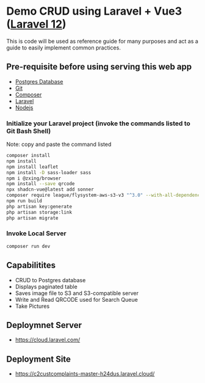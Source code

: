 # Demo CRUD using Laravel + Vue3 ([Laravel 12](https://laravel.com/docs/12.x/installation))

This is code will be used as reference guide for many purposes and act as a guide to easily implement common practices.

## Pre-requisite before using serving this web app

* [Postgres Database](https://www.postgresql.org/download/)
* [Git](https://git-scm.com/downloads)
* [Composer](https://getcomposer.org/download/)  
* [Laravel](https://laravel.com/docs/12.x/installation) 
* [Nodejs](https://nodejs.org/en/download)

### Initialize your Laravel project (invoke the commands listed to Git Bash Shell)

Note: copy and paste the command listed

```sh
composer install
npm install
npm install leaflet
npm install -D sass-loader sass
npm i @zxing/browser
npm install --save qrcode
npx shadcn-vue@latest add sonner
composer require league/flysystem-aws-s3-v3 "^3.0" --with-all-dependencies
npm run build
php artisan key:generate
php artisan storage:link
php artisan migrate
```

### Invoke Local Server

```sh
composer run dev
```

## Capabilitites

* CRUD to Postgres database
* Displays paginated table
* Saves image file to S3 and S3-compatible server
* Write and Read QRCODE used for Search Queue
* Take Pictures

## Deploymnet Server

* https://cloud.laravel.com/

## Deployment Site

* https://c2custcomplaints-master-h24dus.laravel.cloud/

